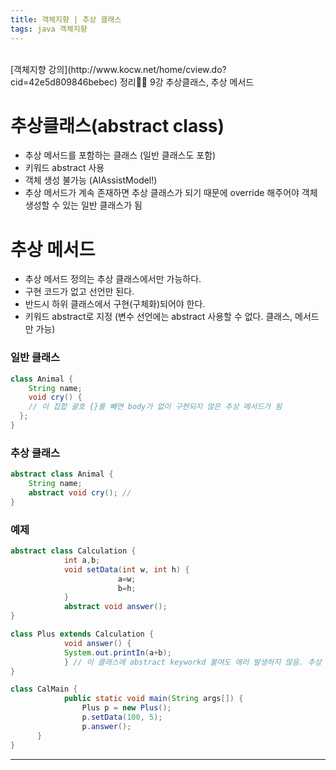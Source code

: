 ```yaml
---
title: 객체지향 | 추상 클래스
tags: java 객체지향
---
```


<br/>
[객체지향 강의](http://www.kocw.net/home/cview.do?cid=42e5d809846bebec) 정리✍🏻 9강 추상클래스, 추상 메서드 <br/>
<!--more-->


# 추상클래스(abstract class)

- 추상 메서드를 포함하는 클래스 (일반 클래스도 포함)
- 키워드 abstract 사용
- 객체 생성 불가능 (AIAssistModel!)
- 추상 메서드가 계속 존재하면 추상 클래스가 되기 때문에 override 해주어야 객체 생성할 수 있는 일반 클래스가 됨



# 추상 메서드

- 추상 메서드 정의는 추상 클래스에서만 가능하다.
- 구현 코드가 없고 선언만 된다.
- 반드시 하위 클래스에서 구현(구체화)되어야 한다.
- 키워드 abstract로 지정 (변수 선언에는 abstract 사용할 수 없다. 클래스, 메서드만 가능)



### 일반 클래스

```java
class Animal {
	String name;
	void cry() {
    // 이 집합 괄호 {}를 빼면 body가 없이 구현되지 않은 추상 메서드가 됨
  };
}
```

### 추상 클래스

```java
abstract class Animal {
	String name;
	abstract void cry(); //
}
```



### 예제

```java
abstract class Calculation {
			int a,b;
			void setData(int w, int h) {
						a=w;
						b=h;
			}
			abstract void answer();
}

class Plus extends Calculation {
			void answer() {
			System.out.printIn(a+b);
			} // 이 클래스에 abstract keyworkd 붙여도 에러 발생하지 않음. 추상 메서드 없기 때문에
}

class CalMain {
			public static void main(String args[]) {
        		Plus p = new Plus();
        		p.setData(100, 5);
        		p.answer();
      }
}
```



---
